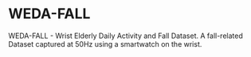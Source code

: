 # WEDA-FALL
WEDA-FALL - Wrist Elderly Daily Activity and Fall Dataset. A fall-related Dataset captured at 50Hz using a smartwatch on the wrist.
